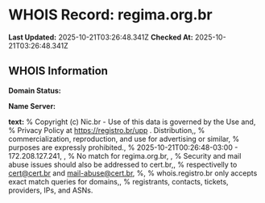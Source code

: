 # WHOIS Record: regima.org.br

**Last Updated:** 2025-10-21T03:26:48.341Z
**Checked At:** 2025-10-21T03:26:48.341Z

## WHOIS Information

**Domain Status:** 

**Name Server:** 

**text:** % Copyright (c) Nic.br - Use of this data is governed by the Use and, % Privacy Policy at https://registro.br/upp . Distribution,, % commercialization, reproduction, and use for advertising or similar, % purposes are expressly prohibited., % 2025-10-21T00:26:48-03:00 - 172.208.127.241, , % No match for regima.org.br, , % Security and mail abuse issues should also be addressed to cert.br,, % respectivelly to cert@cert.br and mail-abuse@cert.br, %, % whois.registro.br only accepts exact match queries for domains,, % registrants, contacts, tickets, providers, IPs, and ASNs.

